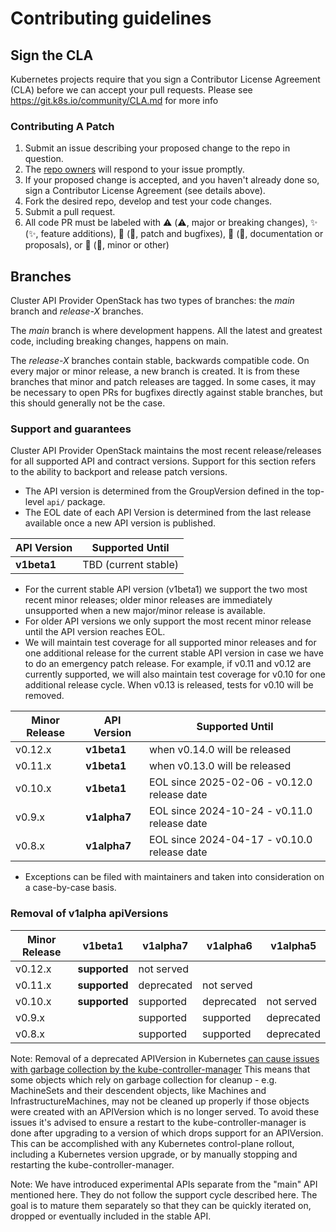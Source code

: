 # Contributing guidelines

## Sign the CLA

Kubernetes projects require that you sign a Contributor License Agreement (CLA) before we can accept your pull requests. Please see https://git.k8s.io/community/CLA.md for more info

### Contributing A Patch

1. Submit an issue describing your proposed change to the repo in question.
1. The [repo owners](OWNERS) will respond to your issue promptly.
1. If your proposed change is accepted, and you haven't already done so, sign a Contributor License Agreement (see details above).
1. Fork the desired repo, develop and test your code changes.
1. Submit a pull request.
1. All code PR must be labeled with ⚠️ (:warning:, major or breaking changes), ✨ (:sparkles:, feature additions), 🐛 (:bug:, patch and bugfixes), 📖 (:book:, documentation or proposals), or 🌱 (:seedling:, minor or other)

## Branches

Cluster API Provider OpenStack has two types of branches: the *main* branch and
*release-X* branches.

The *main* branch is where development happens. All the latest and
greatest code, including breaking changes, happens on main.

The *release-X* branches contain stable, backwards compatible code. On every
major or minor release, a new branch is created. It is from these
branches that minor and patch releases are tagged. In some cases, it may
be necessary to open PRs for bugfixes directly against stable branches, but
this should generally not be the case.

### Support and guarantees

Cluster API Provider OpenStack maintains the most recent release/releases for all supported API and contract versions. Support for this section refers to the ability to backport and release patch versions.

- The API version is determined from the GroupVersion defined in the top-level `api/` package.
- The EOL date of each API Version is determined from the last release available once a new API version is published.

| API Version  | Supported Until       |
|--------------|-----------------------|
| **v1beta1**  | TBD (current stable)  |

- For the current stable API version (v1beta1) we support the two most recent minor releases; older minor releases are immediately unsupported when a new major/minor release is available.
- For older API versions we only support the most recent minor release until the API version reaches EOL.
- We will maintain test coverage for all supported minor releases and for one additional release for the current stable API version in case we have to do an emergency patch release.
  For example, if v0.11 and v0.12 are currently supported, we will also maintain test coverage for v0.10 for one additional release cycle. When v0.13 is released, tests for v0.10 will be removed.

| Minor Release | API Version  | Supported Until                                |
|---------------|--------------|------------------------------------------------|
| v0.12.x       | **v1beta1**  | when v0.14.0 will be released                  |
| v0.11.x       | **v1beta1**  | when v0.13.0 will be released                  |
| v0.10.x       | **v1beta1**  | EOL since 2025-02-06 - v0.12.0 release date    |
| v0.9.x        | **v1alpha7** | EOL since 2024-10-24 - v0.11.0 release date    |
| v0.8.x        | **v1alpha7** | EOL since 2024-04-17 - v0.10.0 release date    |

- Exceptions can be filed with maintainers and taken into consideration on a case-by-case basis.

### Removal of v1alpha apiVersions

| Minor Release | v1beta1       | v1alpha7   | v1alpha6   | v1alpha5   |
|---------------|---------------|------------|------------|------------|
| v0.12.x       | **supported** | not served |            |            |
| v0.11.x       | **supported** | deprecated | not served |            |
| v0.10.x       | **supported** | supported  | deprecated | not served |
| v0.9.x        |               | supported  | supported  | deprecated |
| v0.8.x        |               | supported  | supported  | deprecated |

Note: Removal of a deprecated APIVersion in Kubernetes [can cause issues with garbage collection by the kube-controller-manager](https://github.com/kubernetes/kubernetes/issues/102641)
This means that some objects which rely on garbage collection for cleanup - e.g. MachineSets and their descendent objects, like Machines and InfrastructureMachines, may not be cleaned up properly if those
objects were created with an APIVersion which is no longer served.
To avoid these issues it's advised to ensure a restart to the kube-controller-manager is done after upgrading to a version of which drops support for an APIVersion.
This can be accomplished with any Kubernetes control-plane rollout, including a Kubernetes version upgrade, or by manually stopping and restarting the kube-controller-manager.

Note: We have introduced experimental APIs separate from the "main" API mentioned here.
They do not follow the support cycle described here.
The goal is to mature them separately so that they can be quickly iterated on, dropped or eventually included in the stable API.
